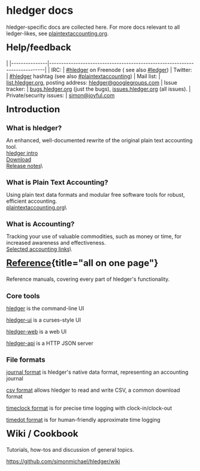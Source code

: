 # hledger docs

<style>
h2 { font-size:x-large; margin-top:0.5em; }
h3 { font-size:large; margin-bottom:0.2em; }
tr { border-top:thin solid #bbb; border-bottom:thin solid #bbb; vertical-align:top; }
td:nth-child(1) { padding-right:1em; white-space:nowrap; }
</style>

<div class="container">

hledger-specific docs are collected here. 
For more docs relevant to all ledger-likes, see [plaintextaccounting.org](http://plaintextaccounting.org).

## Help/feedback
|
|---------------|----------------------------------------------------------------------------|
| IRC:           | [#hledger](http://irc.hledger.org) on Freenode (<!-- [chat log](http://ircbrowse.net/browse/hledger); --> see also [#ledger](http://webchat.freenode.net?channels=ledger&randomnick=1)) <!-- *Quick help and background chat.* --> <!-- *If you don't get an answer promptly, you can type `sm` to alert me, or leave the window open and check back later.* -->
| Twitter:       | [#hledger](https://twitter.com/search?q=%23hledger&src=typd&f=realtime) hashtag (see also [#plaintextaccounting](https://twitter.com/search?q=%23plaintextaccounting&src=typd&f=realtime)) <!-- <a href="https://twitter.com/ledgertips">@LedgerTips</a> --> <!-- *Social!* -->
| Mail list:     | [list.hledger.org](http://list.hledger.org), posting address: hledger@googlegroups.com <!-- *Slightly less quick, more eyeballs.* -->
| Issue tracker: | [bugs.hledger.org](http://bugs.hledger.org) (just the bugs), [issues.hledger.org](http://issues.hledger.org) (all issues). <!-- *Always check here.* --> <!-- *Bug reports are welcome.* -->
| Private/security issues: | [simon@joyful.com](mailto:simon@joyful.com)
<!-- | hledger-web demo&nbsp;&nbsp; | [demo.hledger.org](http://demo.hledger.org) -->
<!-- | hledger-web on Sandstorm&nbsp;&nbsp; | [hledger-web app](https://apps.sandstorm.io/app/8x12h6p0x0nrzk73hfq6zh2jxtgyzzcty7qsatkg7jfg2mzw5n90), [issues](https://github.com/simonmichael/hledger/issues?utf8=✓&q=label%3A%22platform%3A%20sandstorm%22%20) -->
<!-- | hledger-api demo        | <\!-- [demo.hledger.org/api](http://demo.hledger.org/api/swagger.json), -\-> [in swagger editor](http://editor.swagger.io/#/?import=demo.hledger.org/api/swagger.json&no-proxy) -->

<div class="row">

<div class="col-sm-3">

## Introduction

### What is hledger?
An enhanced, well-documented rewrite of the original plain text accounting tool.\
[hledger intro](http://hledger.org)\
[Download](download.html)\
[Release notes](release-notes.html)\


### What is Plain Text Accounting?
Using plain text data formats and modular free software tools for robust, efficient accounting.\
[plaintextaccounting.org](http://plaintextaccounting.org)\


### What is Accounting?
Tracking your use of valuable commodities, such as money or time, for increased awareness and effectiveness.\
[Selected accounting links](http://github.com/simonmichael/hledger/wiki/more-docs)\

</div>

<div class="col-sm-3">

## [Reference](manual.html){title="all on one page"}

Reference manuals, covering every part of hledger's functionality.

### Core tools

[hledger](hledger.html)
is the command-line UI

[hledger-ui](hledger-ui.html)
is a curses-style UI

[hledger-web](hledger-web.html)
is a web UI

[hledger-api](hledger-api.html)
is a HTTP JSON server

### File formats

[journal format](journal.html)
is hledger's native data format, representing an accounting journal

[csv format](csv.html)
allows hledger to read and write CSV, a common download format

[timeclock format](timeclock.html)
is for precise time logging with clock-in/clock-out

[timedot format](timedot.html)
is for human-friendly approximate time logging

</div>

<div class="col-sm-3">

## Wiki / Cookbook

Tutorials, how-tos and discussion of general topics.

https://github.com/simonmichael/hledger/wiki

</div>

</div> <!-- row -->
</div> <!-- container -->

<!-- For more docs relevant to all ledger-likes, see also [plaintextaccounting.org](http://plaintextaccounting.org)  -->

